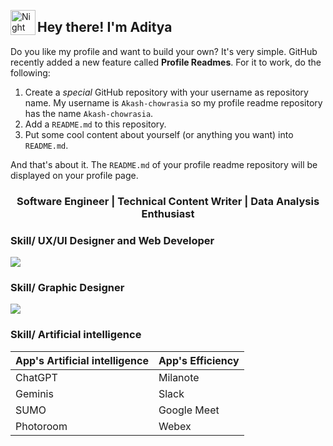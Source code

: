 <img alt="Night Coding" src="./assets/Hand%20Wave.gif" width='40' align="left"/><h2>Hey there! I'm Aditya</h2>

Do you like my profile and want to build your own? It's very simple. GitHub recently added a new feature called **Profile Readmes**. For it to work, do the following:

1. Create a *special* GitHub repository with your username as repository name. My username is `Akash-chowrasia` so my profile readme repository has the name `Akash-chowrasia`.
1. Add a `README.md` to this repository.
1. Put some cool content about yourself (or anything you want) into `README.md`.

And that's about it. The `README.md` of your profile readme repository will be displayed on your profile page. 

<h3 align="center">Software Engineer | Technical Content Writer | Data Analysis Enthusiast</h3>

<h3 align="left">Skill/ UX/UI Designer and Web Developer</h3>

<p align="left">
  <a href="https://skillicons.dev">
    <img src="https://skillicons.dev/icons?i=html,css,github,js,nuxtjs,nextjs,nodejs,py,mysql,react,vscode,figma,discord,git,bitbucket&perline=15" />
  </a>
</p>

<h3 align="left">Skill/ Graphic Designer</h3>

<p align="left">
  <a href="https://skillicons.dev">
    <img src="https://skillicons.dev/icons?i=photoshop,illustrator,ae,notion&perline=15" />
  </a>
</p>

<h3 align="left">Skill/ Artificial intelligence</h3>

| App's Artificial intelligence | App's Efficiency |
| :-- | :-- |
| ChatGPT | Milanote |
| Geminis | Slack |
| SUMO | Google Meet |
| Photoroom | Webex |



</p>

